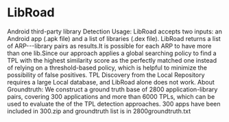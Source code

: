 # LibRoad
Android third-party library Detection
Usage:
LibRoad accepts two inputs: an Android app (.apk file) and a list of libraries (.dex file). 
LibRoad returns a list of ARP---library pairs as results.It is possible for each ARP to have more than one lib.Since our approach applies a global searching policy to find a TPL with the highest similarity score as the perfectly matched one instead of relying on a threshold-based policy, which is helpful to minimize the possibility of false positives.
TPL Discovery from the Local Repository requires a large Local database, and LibRoad alone does not work.
About Groundtruth:
We construct a ground truth base of 2800 application-library pairs, covering 300 applications and more than 6000 TPLs, which can be used to evaluate the of the TPL detection approaches.
300 apps have been included in 300.zip and groundtruth list is in 2800groundtruth.txt

